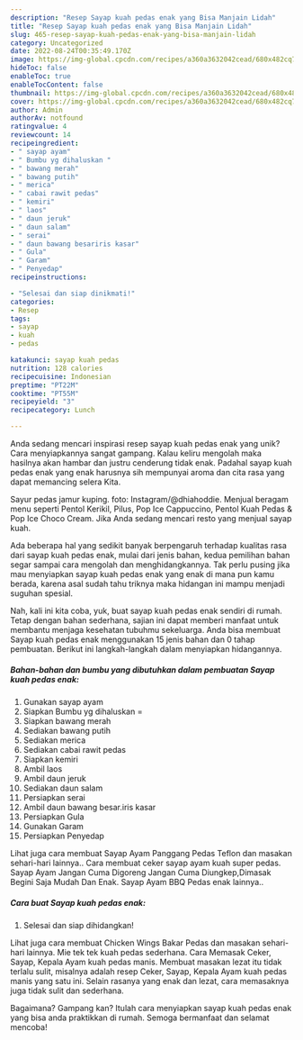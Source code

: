 ```yaml
---
description: "Resep Sayap kuah pedas enak yang Bisa Manjain Lidah"
title: "Resep Sayap kuah pedas enak yang Bisa Manjain Lidah"
slug: 465-resep-sayap-kuah-pedas-enak-yang-bisa-manjain-lidah
category: Uncategorized
date: 2022-08-24T00:35:49.170Z
image: https://img-global.cpcdn.com/recipes/a360a3632042cead/680x482cq70/sayap-kuah-pedas-enak-foto-resep-utama.jpg
hideToc: false
enableToc: true
enableTocContent: false
thumbnail: https://img-global.cpcdn.com/recipes/a360a3632042cead/680x482cq70/sayap-kuah-pedas-enak-foto-resep-utama.jpg
cover: https://img-global.cpcdn.com/recipes/a360a3632042cead/680x482cq70/sayap-kuah-pedas-enak-foto-resep-utama.jpg
author: Admin
authorAv: notfound
ratingvalue: 4
reviewcount: 14
recipeingredient:
- " sayap ayam"
- " Bumbu yg dihaluskan "
- " bawang merah"
- " bawang putih"
- " merica"
- " cabai rawit pedas"
- " kemiri"
- " laos"
- " daun jeruk"
- " daun salam"
- " serai"
- " daun bawang besariris kasar"
- " Gula"
- " Garam"
- " Penyedap"
recipeinstructions:

- "Selesai dan siap dinikmati!"
categories:
- Resep
tags:
- sayap
- kuah
- pedas

katakunci: sayap kuah pedas 
nutrition: 128 calories
recipecuisine: Indonesian
preptime: "PT22M"
cooktime: "PT55M"
recipeyield: "3"
recipecategory: Lunch

---
```





Anda sedang mencari inspirasi resep sayap kuah pedas enak yang unik? Cara menyiapkannya sangat gampang. Kalau keliru mengolah maka hasilnya akan hambar dan justru cenderung tidak enak. Padahal sayap kuah pedas enak yang enak harusnya sih mempunyai aroma dan cita rasa yang dapat memancing selera Kita.





Sayur pedas jamur kuping. foto: Instagram/@dhiahoddie. Menjual beragam menu seperti Pentol Kerikil, Pilus, Pop Ice Cappuccino, Pentol Kuah Pedas &amp; Pop Ice Choco Cream. Jika Anda sedang mencari resto yang menjual sayap kuah.

Ada beberapa hal yang sedikit banyak berpengaruh terhadap kualitas rasa dari sayap kuah pedas enak, mulai dari jenis bahan, kedua pemilihan bahan segar sampai cara mengolah dan menghidangkannya. Tak perlu pusing jika mau menyiapkan sayap kuah pedas enak yang enak di mana pun kamu berada, karena asal sudah tahu triknya maka hidangan ini mampu menjadi suguhan spesial.






Nah, kali ini kita coba, yuk, buat sayap kuah pedas enak sendiri di rumah. Tetap dengan bahan sederhana, sajian ini dapat memberi manfaat untuk membantu menjaga kesehatan tubuhmu sekeluarga. Anda bisa membuat Sayap kuah pedas enak menggunakan 15 jenis bahan dan 0 tahap pembuatan. Berikut ini langkah-langkah dalam menyiapkan hidangannya.

<!--inarticleads1-->

##### Bahan-bahan dan bumbu yang dibutuhkan dalam pembuatan Sayap kuah pedas enak:

1. Gunakan  sayap ayam
1. Siapkan  Bumbu yg dihaluskan =
1. Siapkan  bawang merah
1. Sediakan  bawang putih
1. Sediakan  merica
1. Sediakan  cabai rawit pedas
1. Siapkan  kemiri
1. Ambil  laos
1. Ambil  daun jeruk
1. Sediakan  daun salam
1. Persiapkan  serai
1. Ambil  daun bawang besar.iris kasar
1. Persiapkan  Gula
1. Gunakan  Garam
1. Persiapkan  Penyedap


Lihat juga cara membuat Sayap Ayam Panggang Pedas Teflon dan masakan sehari-hari lainnya.. Cara membuat ceker sayap ayam kuah super pedas. Sayap Ayam Jangan Cuma Digoreng Jangan Cuma Diungkep,Dimasak Begini Saja Mudah Dan Enak. Sayap Ayam BBQ Pedas enak lainnya.. 

<!--inarticleads2-->

##### Cara buat Sayap kuah pedas enak:


1. Selesai dan siap dihidangkan!

Lihat juga cara membuat Chicken Wings Bakar Pedas dan masakan sehari-hari lainnya. Mie tek tek kuah pedas sederhana. Cara Memasak Ceker, Sayap, Kepala Ayam kuah pedas manis. Membuat masakan lezat itu tidak terlalu sulit, misalnya adalah resep Ceker, Sayap, Kepala Ayam kuah pedas manis yang satu ini. Selain rasanya yang enak dan lezat, cara memasaknya juga tidak sulit dan sederhana. 

Bagaimana? Gampang kan? Itulah cara menyiapkan sayap kuah pedas enak yang bisa anda praktikkan di rumah. Semoga bermanfaat dan selamat mencoba!
